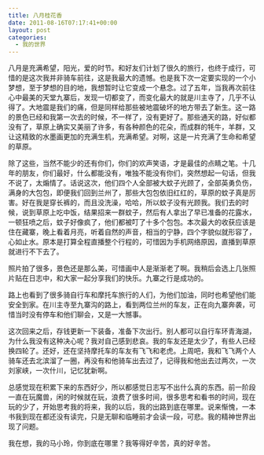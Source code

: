 ```yaml
---
title: 八月桂花香
date: 2011-08-16T07:17:41+00:00
layout: post
categories:
  - 我的世界
---
```

八月是充满希望，阳光，爱的时节。和好友们计划了很久的旅行，也终于成行，可惜的是这次我并非骑车前往，这是我最大的遗憾。也是我下次一定要实现的一个小梦想，至于梦想的目的地，我想暂时让它变成一个悬念。过了五年，当我再次前往心中最美的天堂九寨后，发现一切都变了，而变化最大的就是川主寺了，几乎不认得了。大地震是我们的痛，但是同样给那些被地震破坏的地方带去了新生。这一路的景色已经和我第一次去的时候，不一样了，没有更好了。那些通天的路，好似都没有了，草原上确实又美丽了许多，有各种颜色的花朵，而成群的牦牛，羊群，又让这精致的水墨画更加的充满生机，充满希望。对啊，这是一片充满了生命和希望的草原。

除了这些，当然不能少的还有你们，你们的欢声笑语，才是最佳的点睛之笔。十几年的朋友，你们最好，什么都能没有，唯独不能没有你们，突然想起一句话，但我不说了，太煽情了。话说这次，他们四个人全部被大蚊子光顾了，全部英勇负伤，满身的大包包，即便我们回到兰州了，那些大包包依旧红红的，草原的蚊子真是厉害。好在我是穿长裤的，而且没洗澡，哈哈，所以蚊子没有光顾我。我们去的时候，说到草原上吃中饭，结果招来一群蚊子，然后有人拿出了早已准备的花露水，一顿狂喷之后，蚊子好像疯了，他们都被叮了十多个包包。本次最大的收获应该是住在藏寨，晚上看着月亮，听着自然的声音，相当的宁静，四个字貌似就形容了，心如止水。原本是打算全程直播整个行程的，可惜因为手机网络原因，直播到草原就进行不下去了。

照片拍了很多，景色还是那么美，可惜画中人是渐渐老了啊。我稍后会选上几张照片贴在日志中，和大家一起分享我们的快乐。九寨之行是成功的。
<!--more-->
路上也看到了很多骑自行车和摩托车旅行的人们，为他们加油，同时也希望他们能安全到家。在川主寺至九寨沟的路上，看到两位兰州的车友，正在向九寨奔袭，可惜当时没有停车和他们聊会，又是一大憾事。

这次回来之后，存钱更新一下装备，准备下次出行。别人都可以自行车环青海湖，为什么我没有这种决心呢？我对自己感到悲哀。我的车友还是太少了，有些人已经换四轮了。还好，还在坚持摩托车的车友有飞飞和老虎。上周吧，我和飞飞两个人骑车还去北滨溜了一圈，再没有和他骑车出去过了，记得我和他出去过两次，一次刘家峡，一次什川，记忆犹新啊。

总感觉现在积累下来的东西好少，所以都感觉日志写不出什么真的东西。前一阶段一直在玩魔兽，闲的时候就在玩，浪费了很多时间，很多思考和看书的时间，现在玩的少了，开始思考我的将来，我的以后，我的出路到底在哪里。说来惭愧，一本书我到现在都还没有读完，只是无聊和临睡前才会读一段，可悲。我的精神世界出现了问题。

我在想，我的马小玲，你到底在哪里？我等得好辛苦，真的好辛苦。